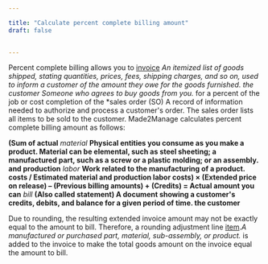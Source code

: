 ```yaml
---

title: "Calculate percent complete billing amount"
draft: false

 
---
```


Percent complete billing allows you to [invoice]() *An itemized list of goods shipped, stating quantities, prices, fees, shipping charges, and so on, used to inform a customer of the amount they owe for the goods furnished. the customer Someone who agrees to buy goods from you.* for a percent of the job or cost completion of the *sales order (SO) A record of information needed to authorize and process a customer's order. The sales order lists all items to be sold to the customer. Made2Manage calculates percent complete billing amount as follows:

**(Sum of actual** *material* **Physical entities you consume as you make a product. Material can be elemental, such as steel sheeting; a manufactured part, such as a screw or a plastic molding; or an assembly. and production** *labor* **Work related to the manufacturing of a product. costs / Estimated material and production labor costs) × (Extended price on release) – (Previous billing amounts) + (Credits) = Actual amount you can** *bill* **(Also called statement) A document showing a customer's credits, debits, and balance for a given period of time. the customer**

Due to rounding, the resulting extended invoice amount may not be exactly equal to the amount to bill. Therefore, a rounding adjustment line [item]().*A manufactured or purchased part, material, sub-assembly, or product.* is added to the invoice to make the total goods amount on the invoice equal the amount to bill.